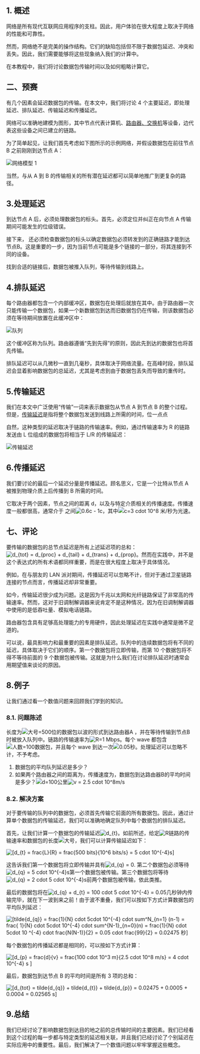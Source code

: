 ## 1. 概述

网络是所有现代互联网应用程序的支柱。因此，用户体验在很大程度上取决于网络的性能和可靠性。

然而，网络绝不是完美的操作结构。它们的缺陷包括但不限于数据包延迟、冲突和丢失。因此，我们需要能够将这些现象纳入我们的计算中。

在本教程中，我们将讨论数据包传输时间以及如何粗略计算它。

## 二、预赛

有几个因素会延迟数据包的传输。在本文中，我们将讨论 4 个主要延迟，即处理延迟、排队延迟、传输延迟和传播延迟。

网络可以准确地建模为图形，其中节点代表计算机、[路由器、交换机](https://www.baeldung.com/cs/routers-vs-switches-vs-access-points)等设备，边代表这些设备之间已建立的链路。

为了简单起见，让我们首先考虑如下图所示的示例网络，并假设数据包在前往节点 B 之前刚刚到达节点 A：

![网络模型 1](https://www.baeldung.com/wp-content/uploads/sites/4/2021/11/network-model-1.png)

当然，与从 A 到 B 的传输相关的所有潜在延迟都可以简单地推广到更复杂的路径。

## 3.处理延迟

到达节点 A 后，必须处理数据包的标头。首先，必须定位并纠正在向节点 A 传输期间可能发生的位级错误。

接下来， 还必须检查数据包的标头以确定数据包必须转发到的正确链路才能到达节点B。这是重要的一步，因为当前节点可能是多个链接的一部分，将其连接到不同的设备。

找到合适的链接后，数据包被推入队列，等待传输到线路上。

## 4.排队延迟

每个路由器都包含一个内部缓冲区，数据包在处理后就放在其中。由于路由器一次只能传输一个数据包，如果一个新数据包到达而旧数据包仍在传输，则该数据包必须在等待期间放置在此缓冲区中：

![队列](https://www.baeldung.com/wp-content/uploads/sites/4/2021/11/queue.png)

这个缓冲区称为队列。路由器遵循“先到先得”的原则，因此先到达的数据包也将首先传输。

排队延迟可以从几微秒一直到几毫秒，具体取决于网络流量。在高峰时段，排队延迟会显着影响数据包的总延迟，尤其是考虑到由于数据包丢失而导致的重传时。

## 5.传输延迟

我们在本文中广泛使用“传输”一词来表示数据包从节点 A 到节点 B 的整个过程。但是，[传输延迟](https://www.baeldung.com/cs/propagation-vs-transmission-delay)是指将整个数据包发送到线路上所需的时间，位一点点

自然，这种类型的延迟取决于链路的传输速率。例如，通过传输速率为 R 的链路发送由 L 位组成的数据包将相当于 L/R 的传输延迟：

![传输延迟](https://www.baeldung.com/wp-content/uploads/sites/4/2021/11/transmission-delay.png)

## 6.传播延迟

我们要讨论的最后一个延迟分量是传播延迟。顾名思义，它是一个比特从节点 A 被推到物理介质上后传播到 B 所需的时间。

它取决于两个因素，节点之间的距离 d，以及与特定介质相关的传播速度。传播速度一般都很高，通常介于 之间![0.6c - 1c](https://www.baeldung.com/wp-content/ql-cache/quicklatex.com-250a68cd5b58bb7a6b287d8eb4d918d3_l3.svg)，其中![c=3 cdot 10^8 米/秒](https://www.baeldung.com/wp-content/ql-cache/quicklatex.com-aaa6e875cd23e38d3d9882dba9a0e769_l3.svg)为光速。

## 七、评论

要传输的数据包的总节点延迟是所有上述延迟项的总和：![d_{tot} = d_{proc} + d_{tail} + d_{trans} + d_{prop}](https://www.baeldung.com/wp-content/ql-cache/quicklatex.com-6a1396f9a1e87f89f77baf7c26930955_l3.svg)。然而在实践中，并不是这个表达式的所有术语都同样重要，而是在很大程度上取决于具体情况。

例如，在与朋友的 LAN 派对期间，传播延迟可以忽略不计，但对于通过卫星链路连接的节点而言，传播延迟却非常重要。

如今，传输延迟很少成为问题。这是因为千兆以太网和光纤链路保证了非常高的传输速率。然而，这对于旧调制解调器来说肯定不是这种情况，因为在旧调制解调器中使用的是低吞吐量、模拟电话链路。

路由器包含具有足够高处理能力的专用硬件，因此处理延迟在实践中通常是微不足道的。

可以说，最具影响力和最重要的因素是排队延迟。队列中的连续数据包将有不同的延迟，具体取决于它们的顺序。第一个数据包将立即传输，而第 10 个数据包将不得不等待前面的 9 个数据包被传输。这就是为什么我们在讨论排队延迟时通常会用期望值来谈论的原因。

## 8.例子

让我们通过看一个数值问题来回顾我们学到的知识。

### 8.1. 问题陈述

长度为![大号=500](https://www.baeldung.com/wp-content/ql-cache/quicklatex.com-80064d7c114725d73b215fefe691a77d_l3.svg)位的数据包以波的形式到达路由器A ，并在等待传输到节点B 时被放入队列中。链路的传输速率为![R=1 Mbps](https://www.baeldung.com/wp-content/ql-cache/quicklatex.com-19cf9512dfee661ab003a4394ce6ad00_l3.svg)。每个 wave 都包含![人数=100](https://www.baeldung.com/wp-content/ql-cache/quicklatex.com-d918568123383a625717bd85dcf74945_l3.svg)数据包，并且每个 wave 到达一次![0.05秒](https://www.baeldung.com/wp-content/ql-cache/quicklatex.com-8a7b55b4acbd2e1b1eafa2a14cbe876d_l3.svg)。处理延迟可以忽略不计，不予考虑。

1.  数据包的平均队列延迟是多少？
2.   如果两个路由器之间的距离为，传播速度为，数据包到达路由器B的平均时间是多少？![d=100公里](https://www.baeldung.com/wp-content/ql-cache/quicklatex.com-1217e9042da3f66c9df5d074e4c80dfb_l3.svg)![v = 2.5 cdot 10^8m/s](https://www.baeldung.com/wp-content/ql-cache/quicklatex.com-5ce9aa063f36a689e967116f4c6f710e_l3.svg)

### 8.2. 解决方案

对于要传输的队列中的数据包，必须首先传输它前面的所有数据包。因此，通过计算单个数据包的传输延迟，我们可以准确地确定队列中每个数据包的排队延迟。

首先，让我们计算一个数据包的传输延迟![d_{t}](https://www.baeldung.com/wp-content/ql-cache/quicklatex.com-3aa40568cf887098b4f2d03047aedff2_l3.svg)。如前所述，给定![R](https://www.baeldung.com/wp-content/ql-cache/quicklatex.com-d6abdd487c56e5efbb2c9522ed4b9360_l3.svg)链路的传输速率和数据包的长度![大号](https://www.baeldung.com/wp-content/ql-cache/quicklatex.com-48d71fca322532f0abc2c4ad2cf98154_l3.svg)，我们可以计算传输延迟如下：

 ![[d_{t} = frac{L}{R} = frac{500 bits}{10^6 bits/s} = 5 cdot 10^{-4}s]](https://www.baeldung.com/wp-content/ql-cache/quicklatex.com-5b1d87412564238fdc490f21923f46a1_l3.svg)

这告诉我们第一个数据包将立即传输并具有![d_{q} = 0](https://www.baeldung.com/wp-content/ql-cache/quicklatex.com-78a4a8cc733818bc446792fdc40fd199_l3.svg). 第二个数据包必须等待![d_{q} = 5 cdot 10^{-4}s](https://www.baeldung.com/wp-content/ql-cache/quicklatex.com-46a22c9c687467e375a611f12ada6bb9_l3.svg)第一个数据包被传输。第三个数据包将等待![d_{q} = 2 cdot 5 cdot 10^{-4}s](https://www.baeldung.com/wp-content/ql-cache/quicklatex.com-53f9e1f7de71aec23f2fefd61cf303de_l3.svg)前两个数据包被传输，依此类推。

最后的数据包将在![d_{q} + d_{t} = 100 cdot 5 cdot 10^{-4} = 0.05](https://www.baeldung.com/wp-content/ql-cache/quicklatex.com-385748fdb0b4cbe6b4649a6b304c65f4_l3.svg)几秒钟内传输完毕，就在下一波到来之前！由于波不重叠，我们可以按如下方式计算数据包的平均队列延迟：

 ![[tilde{d_{q}} = frac{1}{N} cdot 5cdot 10^{-4} cdot sum^N_{n=1} (n-1) = frac{ 1}{N} cdot 5cdot 10^{-4} cdot sum^{N-1}_{n=0}(n) = frac{1}{N} cdot 5cdot 10 ^{-4} cdot frac{N(N-1)}{2} = 0.05 cdot frac{99}{2} = 0.02475 秒]](https://www.baeldung.com/wp-content/ql-cache/quicklatex.com-e81f43e55d568bb2087442d188f94fb8_l3.svg)

每个数据包的传播延迟都是相同的，可以按如下方式计算：

 ![[d_{p} = frac{d}{v} = frac{100 cdot 10^3 m}{2.5 cdot 10^8 m/s} = 4 cdot 10^{-4} s ]](https://www.baeldung.com/wp-content/ql-cache/quicklatex.com-66380a5f7005b80dc50b341eba86615c_l3.svg)

最后，数据包到达节点 B 的平均时间是所有 3 项的总和：

 ![[d_{tot} = tilde{d_{q}} + tilde{d_{t}} + tilde{d_{p}} = 0.02475 + 0.0005 + 0.0004 = 0.02565 s]](https://www.baeldung.com/wp-content/ql-cache/quicklatex.com-563464744da9b0ec42d9bc3baee36b75_l3.svg)

## 9.总结

我们已经讨论了影响数据包到达目的地之前的总传输时间的主要因素。我们已经看到这个过程的每一步都与特定类型的延迟相关联，并且我们已经讨论了个别延迟在实际应用中的重要性。最后，我们解决了一个数值问题以牢牢掌握这些概念。